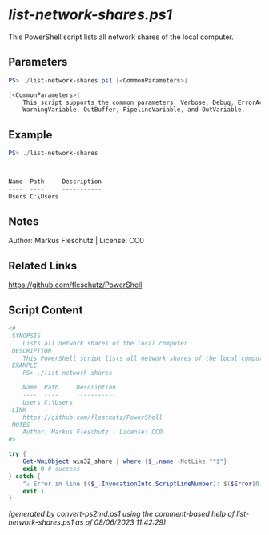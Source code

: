 *list-network-shares.ps1*
================

This PowerShell script lists all network shares of the local computer.

Parameters
----------
```powershell
PS> ./list-network-shares.ps1 [<CommonParameters>]

[<CommonParameters>]
    This script supports the common parameters: Verbose, Debug, ErrorAction, ErrorVariable, WarningAction, 
    WarningVariable, OutBuffer, PipelineVariable, and OutVariable.
```

Example
-------
```powershell
PS> ./list-network-shares



Name  Path     Description
----  ----     -----------
Users C:\Users

```

Notes
-----
Author: Markus Fleschutz | License: CC0

Related Links
-------------
https://github.com/fleschutz/PowerShell

Script Content
--------------
```powershell
<#
.SYNOPSIS
	Lists all network shares of the local computer
.DESCRIPTION
	This PowerShell script lists all network shares of the local computer.
.EXAMPLE
	PS> ./list-network-shares

	Name  Path     Description
	----  ----     -----------
	Users C:\Users
.LINK
	https://github.com/fleschutz/PowerShell
.NOTES
	Author: Markus Fleschutz | License: CC0
#>

try {
	Get-WmiObject win32_share | where {$_.name -NotLike "*$"}
	exit 0 # success
} catch {
	"⚠️ Error in line $($_.InvocationInfo.ScriptLineNumber): $($Error[0])"
	exit 1
}
```

*(generated by convert-ps2md.ps1 using the comment-based help of list-network-shares.ps1 as of 08/06/2023 11:42:29)*
